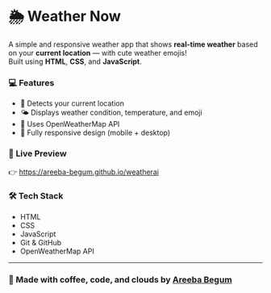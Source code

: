 # 🌦️ Weather Now

A simple and responsive weather app that shows **real-time weather** based on your **current location** — with cute weather emojis!  
Built using **HTML**, **CSS**, and **JavaScript**.

### 💻 Features

- 📍 Detects your current location
- 🌤️ Displays weather condition, temperature, and emoji
- 🧾 Uses OpenWeatherMap API
- 📱 Fully responsive design (mobile + desktop)

### 🚀 Live Preview

👉 https://areeba-begum.github.io/weatherai

### 🛠️ Tech Stack

- HTML
- CSS
- JavaScript
- Git & GitHub
- OpenWeatherMap API

---

### 🤍 Made with coffee, code, and clouds by [Areeba Begum](https://github.com/yourusername)
